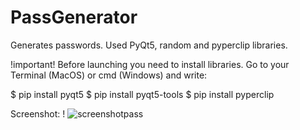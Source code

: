 # PassGenerator
Generates passwords. Used PyQt5, random and pyperclip libraries.

!important! Before launching you need to install libraries.
Go to your Terminal (MacOS) or cmd (Windows) and write:

$ pip install pyqt5
$ pip install pyqt5-tools
$ pip install pyperclip

Screenshot:
!
![screenshotpass](https://user-images.githubusercontent.com/96468659/148585719-a6ed00a5-a57f-4294-9a02-64abe515aee1.jpg)
